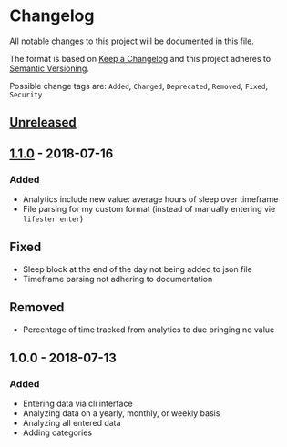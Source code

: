 # Changelog
All notable changes to this project will be documented in this file.

The format is based on [Keep a Changelog](http://keepachangelog.com/en/1.0.0/)
and this project adheres to [Semantic Versioning](http://semver.org/spec/v2.0.0.html).

Possible change tags are: ``Added``, ``Changed``, ``Deprecated``, ``Removed``, ``Fixed``, ``Security``


## [Unreleased]

## [1.1.0] - 2018-07-16
### Added
- Analytics include new value: average hours of sleep over timeframe
- File parsing for my custom format (instead of manually entering vie `lifester enter`)

## Fixed
- Sleep block at the end of the day not being added to json file
- Timeframe parsing not adhering to documentation

## Removed
- Percentage of time tracked from analytics to due bringing no value

## 1.0.0 - 2018-07-13
### Added
- Entering data via cli interface
- Analyzing data on a yearly, monthly, or weekly basis
- Analyzing all entered data
- Adding categories


[Unreleased]: https://github.com/sophieau/lifester/compare/v1.1.0...HEAD
[1.1.0]: https://github.com/sophieau/lifester/compare/v1.0...v1.1.0
